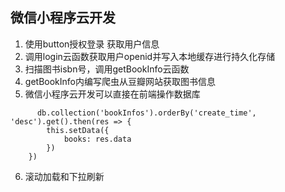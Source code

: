 
## 微信小程序云开发

1. 使用button授权登录 获取用户信息
2. 调用login云函数获取用户openid并写入本地缓存进行持久化存储
3. 扫描图书isbn号，调用getBookInfo云函数
4. getBookInfo内编写爬虫从豆瓣网站获取图书信息
5. 微信小程序云开发可以直接在前端操作数据库
```
      db.collection('bookInfos').orderBy('create_time', 'desc').get().then(res => {
    	this.setData({
    		books: res.data
    	})
  	})
 ```
 6. 滚动加载和下拉刷新
 
